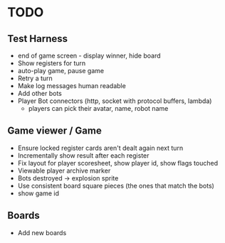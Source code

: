 # TODO

## Test Harness
- end of game screen - display winner, hide board
- Show registers for turn
- auto-play game, pause game
- Retry a turn
- Make log messages human readable
- Add other bots
- Player Bot connectors (http, socket with protocol buffers, lambda)
    - players can pick their avatar, name, robot name

## Game viewer / Game
- Ensure locked register cards aren't dealt again next turn 
- Incrementally show result after each register
- Fix layout for player scoresheet, show player id, show flags touched
- Viewable player archive marker
- Bots destroyed -> explosion sprite
- Use consistent board square pieces (the ones that match the bots)
- show game id

## Boards
- Add new boards